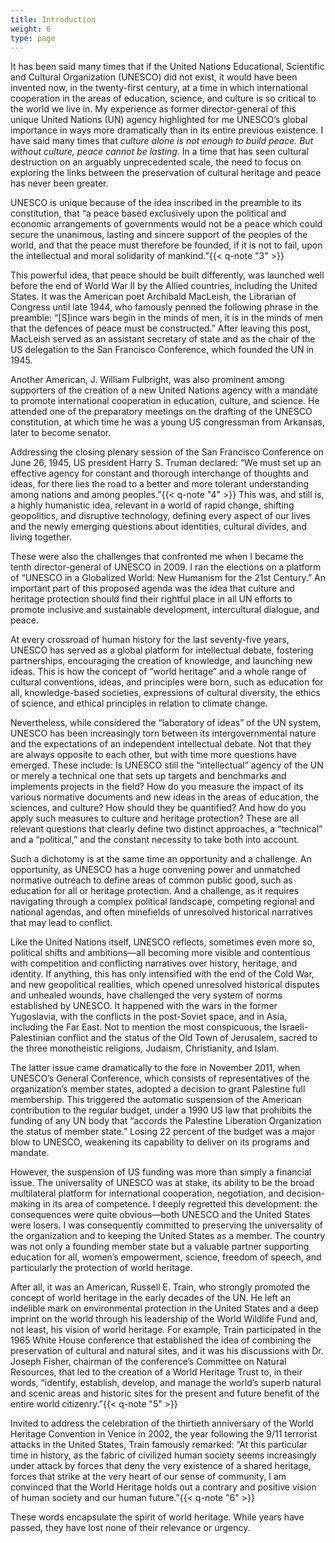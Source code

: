 ```yaml
---
title: Introduction
weight: 6
type: page
---
```


It has been said many times that if the United Nations Educational, Scientific and Cultural Organization (UNESCO) did not exist, it would have been invented now, in the twenty-first century, at a time in which international cooperation in the areas of education, science, and culture is so critical to the world we live in. My experience as former director-general of this unique United Nations (UN) agency highlighted for me UNESCO’s global importance in ways more dramatically than in its entire previous existence. I have said many times that *culture alone is not enough to build peace. But without culture, peace cannot be lasting.* In a time that has seen cultural destruction on an arguably unprecedented scale, the need to focus on exploring the links between the preservation of cultural heritage and peace has never been greater.

UNESCO is unique because of the idea inscribed in the preamble to its constitution, that “a peace based exclusively upon the political and economic arrangements of governments would not be a peace which could secure the unanimous, lasting and sincere support of the peoples of the world, and that the peace must therefore be founded, if it is not to fail, upon the intellectual and moral solidarity of mankind.”{{< q-note "3" >}}

This powerful idea, that peace should be built differently, was launched well before the end of World War II by the Allied countries, including the United States. It was the American poet Archibald MacLeish, the Librarian of Congress until late 1944, who famously penned the following phrase in the preamble: “\[S\]ince wars begin in the minds of men, it is in the minds of men that the defences of peace must be constructed.” After leaving this post, MacLeish served as an assistant secretary of state and as the chair of the US delegation to the San Francisco Conference, which founded the UN in 1945.

Another American, J. William Fulbright, was also prominent among supporters of the creation of a new United Nations agency with a mandate to promote international cooperation in education, culture, and science. He attended one of the preparatory meetings on the drafting of the UNESCO constitution, at which time he was a young US congressman from Arkansas, later to become senator.

Addressing the closing plenary session of the San Francisco Conference on June 26, 1945, US president Harry S. Truman declared: “We must set up an effective agency for constant and thorough interchange of thoughts and ideas, for there lies the road to a better and more tolerant understanding among nations and among peoples.”{{< q-note "4" >}} This was, and still is, a highly humanistic idea, relevant in a world of rapid change, shifting geopolitics, and disruptive technology, defining every aspect of our lives and the newly emerging questions about identities, cultural divides, and living together.

These were also the challenges that confronted me when I became the tenth director-general of UNESCO in 2009. I ran the elections on a platform of “UNESCO in a Globalized World: New Humanism for the 21st Century.” An important part of this proposed agenda was the idea that culture and heritage protection should find their rightful place in all UN efforts to promote inclusive and sustainable development, intercultural dialogue, and peace.

At every crossroad of human history for the last seventy-five years, UNESCO has served as a global platform for intellectual debate, fostering partnerships, encouraging the creation of knowledge, and launching new ideas. This is how the concept of “world heritage” and a whole range of cultural conventions, ideas, and principles were born, such as education for all, knowledge-based societies, expressions of cultural diversity, the ethics of science, and ethical principles in relation to climate change.

Nevertheless, while considered the “laboratory of ideas” of the UN system, UNESCO has been increasingly torn between its intergovernmental nature and the expectations of an independent intellectual debate. Not that they are always opposite to each other, but with time more questions have emerged. These include: Is UNESCO still the “intellectual” agency of the UN or merely a technical one that sets up targets and benchmarks and implements projects in the field? How do you measure the impact of its various normative documents and new ideas in the areas of education, the sciences, and culture? How should they be quantified? And how do you apply such measures to culture and heritage protection? These are all relevant questions that clearly define two distinct approaches, a “technical” and a “political,” and the constant necessity to take both into account.

Such a dichotomy is at the same time an opportunity and a challenge. An opportunity, as UNESCO has a huge convening power and unmatched normative outreach to define areas of common public good, such as education for all or heritage protection. And a challenge, as it requires navigating through a complex political landscape, competing regional and national agendas, and often minefields of unresolved historical narratives that may lead to conflict.

Like the United Nations itself, UNESCO reflects, sometimes even more so, political shifts and ambitions—all becoming more visible and contentious with competition and conflicting narratives over history, heritage, and identity. If anything, this has only intensified with the end of the Cold War, and new geopolitical realities, which opened unresolved historical disputes and unhealed wounds, have challenged the very system of norms established by UNESCO. It happened with the wars in the former Yugoslavia, with the conflicts in the post-Soviet space, and in Asia, including the Far East. Not to mention the most conspicuous, the Israeli-Palestinian conflict and the status of the Old Town of Jerusalem, sacred to the three monotheistic religions, Judaism, Christianity, and Islam.

The latter issue came dramatically to the fore in November 2011, when UNESCO’s General Conference, which consists of representatives of the organization’s member states, adopted a decision to grant Palestine full membership. This triggered the automatic suspension of the American contribution to the regular budget, under a 1990 US law that prohibits the funding of any UN body that “accords the Palestine Liberation Organization the status of member state.” Losing 22 percent of the budget was a major blow to UNESCO, weakening its capability to deliver on its programs and mandate.

However, the suspension of US funding was more than simply a financial issue. The universality of UNESCO was at stake, its ability to be the broad multilateral platform for international cooperation, negotiation, and decision-making in its area of competence. I deeply regretted this development: the consequences were quite obvious—both UNESCO and the United States were losers. I was consequently committed to preserving the universality of the organization and to keeping the United States as a member. The country was not only a founding member state but a valuable partner supporting education for all, women’s empowerment, science, freedom of speech, and particularly the protection of world heritage.

After all, it was an American, Russell E. Train, who strongly promoted the concept of world heritage in the early decades of the UN. He left an indelible mark on environmental protection in the United States and a deep imprint on the world through his leadership of the World Wildlife Fund and, not least, his vision of world heritage. For example, Train participated in the 1965 White House conference that established the idea of combining the preservation of cultural and natural sites, and it was his discussions with Dr. Joseph Fisher, chairman of the conference’s Committee on Natural Resources, that led to the creation of a World Heritage Trust to, in their words, “identify, establish, develop, and manage the world’s superb natural and scenic areas and historic sites for the present and future benefit of the entire world citizenry.”{{< q-note "5" >}}

Invited to address the celebration of the thirtieth anniversary of the World Heritage Convention in Venice in 2002, the year following the 9/11 terrorist attacks in the United States, Train famously remarked: “At this particular time in history, as the fabric of civilized human society seems increasingly under attack by forces that deny the very existence of a shared heritage, forces that strike at the very heart of our sense of community, I am convinced that the World Heritage holds out a contrary and positive vision of human society and our human future.”{{< q-note "6" >}}

These words encapsulate the spirit of world heritage. While years have passed, they have lost none of their relevance or urgency.
